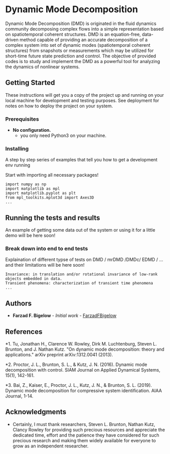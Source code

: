 # Dynamic Mode Decomposition

Dynamic Mode Decomposition (DMD) is originated in the fluid dynamics community decomposing complex flows into a simple representation based on spatiotemporal coherent structures. DMD is an equation-free, data-driven method capable of providing an accurate decomposition of a complex system into set of dynamic modes (spatiotemporal coherent structures) from snapshots or measurements which may be utilized for short-time future state prediction and control. The objective of provided codes is to study and implement the DMD as a powerful tool for analyzing the dynamics of nonlinear systems.

## Getting Started

These instructions will get you a copy of the project up and running on your local machine for development and testing purposes. See deployment for notes on how to deploy the project on your system.

### Prerequisites

- **No configuration.**
  * you only need Python3 on your machine.

### Installing

A step by step series of examples that tell you how to get a development env running

Start with importing all necessary packages!

```
import numpy as np
import matplotlib as mpl
import matplotlib.pyplot as plt
from mpl_toolkits.mplot3d import Axes3D
...
```

## Running the tests and results

An example of getting some data out of the system or using it for a little demo will be here soon!

### Break down into end to end tests

Explaination of different typse of tests on DMD / mrDMD /DMDc/ EDMD / ... and their limitations will be here soon!

```
Invariance: in translation and/or rotational invariance of low-rank objects embedded in data.
Transient phenomena: characterization of transient time phenomena
...
```

## Authors

* **Farzad F. Bigelow** - *Initial work* - [FarzadFBigelow](https://github.com/FarzadFBigelow)

## References
*1. Tu, Jonathan H., Clarence W. Rowley, Dirk M. Luchtenburg, Steven L. Brunton, and J. Nathan Kutz. "On dynamic mode decomposition: theory and applications." arXiv preprint arXiv:1312.0041 (2013).

*2. Proctor, J. L., Brunton, S. L., & Kutz, J. N. (2016). Dynamic mode decomposition with control. SIAM Journal on Applied Dynamical Systems, 15(1), 142-161.

*3. Bai, Z., Kaiser, E., Proctor, J. L., Kutz, J. N., & Brunton, S. L. (2019). Dynamic mode decomposition for compressive system    identification. AIAA Journal, 1-14.

## Acknowledgments

* Certainly, I must thank researchers, Steven L. Brunton, Nathan Kutz, Clancy Rowley for providing such precious resources and appreciate the dedicated time, effort and the patience they have considered for such precious research and making them widely available for everyone to grow as an independent researcher.
